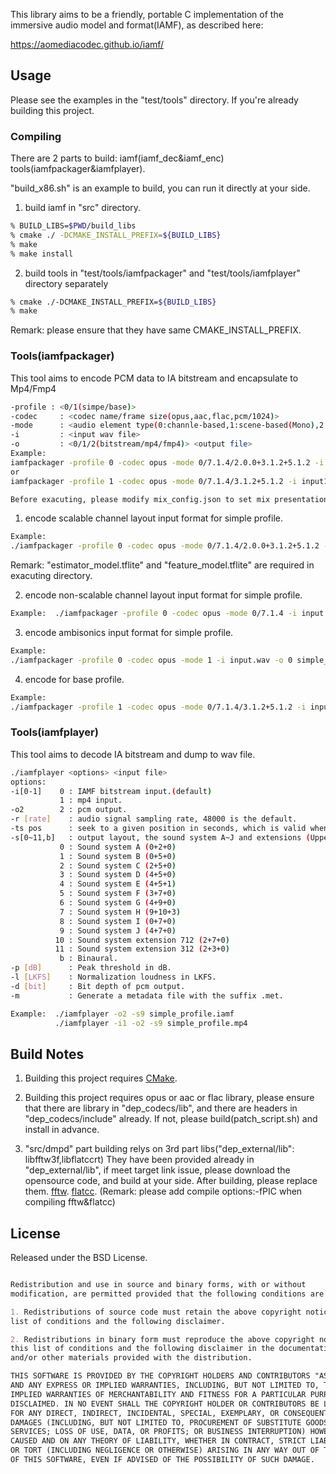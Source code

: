 This library aims to be a friendly, portable C implementation of the immersive audio model and format(IAMF),
as described here:

<https://aomediacodec.github.io/iamf/>



## Usage

Please see the examples in the "test/tools" directory. If you're already building this project.

### Compiling
There are 2 parts to build: iamf(iamf_dec&iamf_enc) tools(iamfpackager&iamfplayer).

"build_x86.sh" is an example to build, you can run it directly at your side.

1. build iamf in "src" directory.
```sh
% BUILD_LIBS=$PWD/build_libs
% cmake ./ -DCMAKE_INSTALL_PREFIX=${BUILD_LIBS}
% make 
% make install
```

2. build tools in "test/tools/iamfpackager" and "test/tools/iamfplayer" directory separately
```sh
% cmake ./-DCMAKE_INSTALL_PREFIX=${BUILD_LIBS}
% make 
```

Remark: please ensure that they have same CMAKE_INSTALL_PREFIX.


### Tools(iamfpackager)
This tool aims to encode PCM data to IA bitstream and encapsulate to Mp4/Fmp4

```sh
-profile : <0/1(simpe/base)>
-codec     : <codec name/frame size(opus,aac,flac,pcm/1024)>
-mode      : <audio element type(0:channle-based,1:scene-based(Mono),2:scene-based(Projection))/input channel layout/channel layout combinations>
-i         : <input wav file>
-o         : <0/1/2(bitstream/mp4/fmp4)> <output file>
Example:
iamfpackager -profile 0 -codec opus -mode 0/7.1.4/2.0.0+3.1.2+5.1.2 -i input.wav -o 0 simple_profile.iamf
or
iamfpackager -profile 1 -codec opus -mode 0/7.1.4/3.1.2+5.1.2 -i input1.wav -mode 1 -i input2.wav -o 0 base_profile.iamf

Before exacuting, please modify mix_config.json to set mix presentation.
```

1. encode scalable channel layout input format for simple profile.
```sh
Example:  
./iamfpackager -profile 0 -codec opus -mode 0/7.1.4/2.0.0+3.1.2+5.1.2 -i input.wav -o 0 simple_profile.iamf
```
Remark: "estimator_model.tflite" and "feature_model.tflite" are required in exacuting directory.

2. encode non-scalable channel layout input format for simple profile.
```sh
Example:  ./iamfpackager -profile 0 -codec opus -mode 0/7.1.4 -i input.wav -o 0 simple_profile.iamf
```

3. encode ambisonics input format for simple profile.
```sh
Example:
./iamfpackager -profile 0 -codec opus -mode 1 -i input.wav -o 0 simple_profile.iamf
```

4. encode for base profile.
```sh
Example:
./iamfpackager -profile 1 -codec opus -mode 0/7.1.4/3.1.2+5.1.2 -i input1.wav -mode 1 -i input2.wav -o 0 base_profile.iamf
```

### Tools(iamfplayer)
This tool aims to decode IA bitstream and dump to wav file.
```sh
./iamfplayer <options> <input file>
options:
-i[0-1]    0 : IAMF bitstream input.(default)
           1 : mp4 input.
-o2        2 : pcm output.
-r [rate]    : audio signal sampling rate, 48000 is the default.
-ts pos      : seek to a given position in seconds, which is valid when mp4 file is used as input.
-s[0~11,b]   : output layout, the sound system A~J and extensions (Upper + Middle + Bottom).
           0 : Sound system A (0+2+0)
           1 : Sound system B (0+5+0)
           2 : Sound system C (2+5+0)
           3 : Sound system D (4+5+0)
           4 : Sound system E (4+5+1)
           5 : Sound system F (3+7+0)
           6 : Sound system G (4+9+0)
           7 : Sound system H (9+10+3)
           8 : Sound system I (0+7+0)
           9 : Sound system J (4+7+0)
          10 : Sound system extension 712 (2+7+0)
          11 : Sound system extension 312 (2+3+0)
           b : Binaural.
-p [dB]      : Peak threshold in dB.
-l [LKFS]    : Normalization loudness in LKFS.
-d [bit]     : Bit depth of pcm output.
-m           : Generate a metadata file with the suffix .met.

Example:  ./iamfplayer -o2 -s9 simple_profile.iamf
          ./iamfplayer -i1 -o2 -s9 simple_profile.mp4

```


## Build Notes

1) Building this project requires [CMake](https://cmake.org/).

2) Building this project requires opus or aac or flac library, please ensure that there are library in "dep_codecs/lib",
and there are headers in "dep_codecs/include" already. If not, please build(patch_script.sh) and install in advance.

3) "src/dmpd" part building relys on 3rd part libs("dep_external/lib": libfftw3f,libflatccrt)
They have been provided already in "dep_external/lib", if meet target link issue, please download the opensource code,
and build at your side. After building, please replace them.
[fftw](http://www.fftw.org/).
[flatcc](https://github.com/dvidelabs/flatcc).
   (Remark: please add compile options:-fPIC when compiling fftw&flatcc)



## License

Released under the BSD License.

```markdown

Redistribution and use in source and binary forms, with or without
modification, are permitted provided that the following conditions are met:

1. Redistributions of source code must retain the above copyright notice, this
list of conditions and the following disclaimer.

2. Redistributions in binary form must reproduce the above copyright notice,
this list of conditions and the following disclaimer in the documentation
and/or other materials provided with the distribution.

THIS SOFTWARE IS PROVIDED BY THE COPYRIGHT HOLDERS AND CONTRIBUTORS "AS IS"
AND ANY EXPRESS OR IMPLIED WARRANTIES, INCLUDING, BUT NOT LIMITED TO, THE
IMPLIED WARRANTIES OF MERCHANTABILITY AND FITNESS FOR A PARTICULAR PURPOSE ARE
DISCLAIMED. IN NO EVENT SHALL THE COPYRIGHT HOLDER OR CONTRIBUTORS BE LIABLE
FOR ANY DIRECT, INDIRECT, INCIDENTAL, SPECIAL, EXEMPLARY, OR CONSEQUENTIAL
DAMAGES (INCLUDING, BUT NOT LIMITED TO, PROCUREMENT OF SUBSTITUTE GOODS OR
SERVICES; LOSS OF USE, DATA, OR PROFITS; OR BUSINESS INTERRUPTION) HOWEVER
CAUSED AND ON ANY THEORY OF LIABILITY, WHETHER IN CONTRACT, STRICT LIABILITY,
OR TORT (INCLUDING NEGLIGENCE OR OTHERWISE) ARISING IN ANY WAY OUT OF THE USE
OF THIS SOFTWARE, EVEN IF ADVISED OF THE POSSIBILITY OF SUCH DAMAGE.
```
